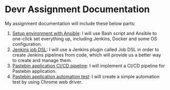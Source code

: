 <h1>Devr Assignment Documentation</h1>

My assignment documentation will include these below parts:
  1. [Setup environment with Ansible](setup/README.md): I will use Bash script and Ansible to one-click set everything up, including Jenkins, Docker and some OS configuration.
  2. [Jenkins job DSL](job-dsl/README.md): I will use a Jenkins plugin called Job DSL in order to create Jenkins pipelines from code, which will provide us a better way to create and manage them.
  3. [Pastebin application CI/CD pipeline](pastebin/CICD.md): I will implement a CI/CD pipeline for Pastebin application.
  4. [Pastebin application automation test](automation-test/README.md): I will create a simple automation test by using Chrome web driver.